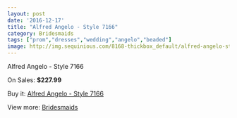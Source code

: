 ```yaml
---
layout: post
date: '2016-12-17'
title: "Alfred Angelo - Style 7166"
category: Bridesmaids
tags: ["prom","dresses","wedding","angelo","beaded"]
image: http://img.sequinious.com/8168-thickbox_default/alfred-angelo-style-7166.jpg
---
```

Alfred Angelo - Style 7166

On Sales: **$227.99**
<a href="https://www.sequinious.com/bridesmaids/3438-alfred-angelo-style-7166.html"><amp-img layout="responsive" width="600" height="600" src="//img.sequinious.com/8168-thickbox_default/alfred-angelo-style-7166.jpg" alt="Alfred Angelo - Style 7166 0" /></a>

Buy it: [Alfred Angelo - Style 7166](https://www.sequinious.com/bridesmaids/3438-alfred-angelo-style-7166.html "Alfred Angelo - Style 7166")

View more: [Bridesmaids](https://www.sequinious.com/3-bridesmaids "Bridesmaids")